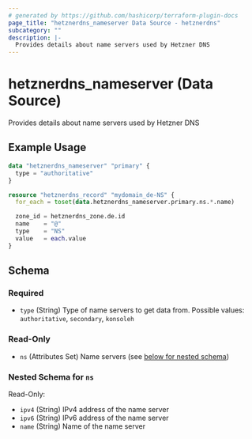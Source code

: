 ```yaml
---
# generated by https://github.com/hashicorp/terraform-plugin-docs
page_title: "hetznerdns_nameserver Data Source - hetznerdns"
subcategory: ""
description: |-
  Provides details about name servers used by Hetzner DNS
---
```


# hetznerdns_nameserver (Data Source)

Provides details about name servers used by Hetzner DNS

## Example Usage

```terraform
data "hetznerdns_nameserver" "primary" {
  type = "authoritative"
}

resource "hetznerdns_record" "mydomain_de-NS" {
  for_each = toset(data.hetznerdns_nameserver.primary.ns.*.name)

  zone_id = hetznerdns_zone.de.id
  name    = "@"
  type    = "NS"
  value   = each.value
}
```

<!-- schema generated by tfplugindocs -->
## Schema

### Required

- `type` (String) Type of name servers to get data from. Possible values: `authoritative`, `secondary`, `konsoleh`

### Read-Only

- `ns` (Attributes Set) Name servers (see [below for nested schema](#nestedatt--ns))

<a id="nestedatt--ns"></a>
### Nested Schema for `ns`

Read-Only:

- `ipv4` (String) IPv4 address of the name server
- `ipv6` (String) IPv6 address of the name server
- `name` (String) Name of the name server
